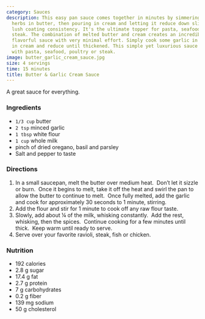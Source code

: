 ```yaml
---
category: Sauces
description: This easy pan sauce comes together in minutes by simmering garlic and
  herbs in butter, then pouring in cream and letting it reduce down slightly for a
  lush coating consistency. It's the ultimate topper for pasta, seafood, chicken or
  steak. The combination of melted butter and cream creates an incredibly rich and
  flavorful sauce with very minimal effort. Simply cook some garlic in butter, splash
  in cream and reduce until thickened. This simple yet luxurious sauce pairs perfectly
  with pasta, seafood, poultry or steak.
image: butter_garlic_cream_sauce.jpg
size: 4 servings
time: 15 minutes
title: Butter & Garlic Cream Sauce
---
```

A great sauce for everything.

### Ingredients

* `1/3 cup` butter
* `2 tsp` minced garlic
* `1 tbsp` white flour
* `1 cup` whole milk
* pinch of dried oregano, basil and parsley
* Salt and pepper to taste

### Directions

1. In a small saucepan, melt the butter over medium heat.  Don’t let it sizzle or burn.  Once it begins to melt, take it off the heat and swirl the pan to allow the butter to continue to melt.  Once fully melted, add the garlic and cook for approximately 30 seconds to 1 minute, stirring.
2. Add the flour and stir for 1 minute to cook off any raw flour taste.
3. Slowly, add about ¼ of the milk, whisking constantly.  Add the rest, whisking, then the spices.  Continue cooking for a few minutes until thick.  Keep warm until ready to serve.
4. Serve over your favorite ravioli, steak, fish or chicken.

### Nutrition

* 192 calories
*  2.8 g sugar
*  17.4 g fat
*  2.7 g protein
*  7 g carbohydrates
*  0.2 g fiber
*  139 mg sodium
*  50 g cholesterol